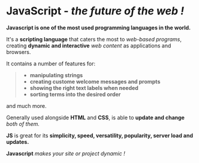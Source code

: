 # **JavaScript - <em>the future of the web !</em>**

**Javascript is one of the most used programming languages in the world.**

It's a **scripting language** that caters the most to <em>web-based programs</em>, creating **dynamic and interactive** <em>web content</em> as applications and browsers.

It contains a number of features for:
> - **manipulating strings**
> - **creating custome welcome messages and prompts**
> - **showing the right text labels when needed**
> - **sorting terms into the desired order**

and much more.

Generally used alongside **HTML** and **CSS**, is able to **update and change** <em>both of them.</em>

**JS** is great for its **simplicity, speed, versatility, popularity, server load and updates.**

**Javascript** <em>makes your site or project dynamic !</em>
